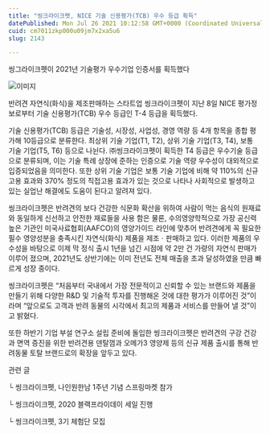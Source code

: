 ```yaml
---
title: "씽크라이크펫, NICE 기술 신용평가(TCB) 우수 등급 획득"
datePublished: Mon Jul 26 2021 10:12:58 GMT+0000 (Coordinated Universal Time)
cuid: cm7011zkp000u09jm7x2xa5u6
slug: 2143

---
```



씽그라이크펫이 2021년 기술평가 우수기업 인증서를 획득했다

![이미지](https://cdn.hashnode.com/res/hashnode/image/upload/v1739250857230/43c8f7a4-8b8e-42c0-9007-24f15021a160.png)

반려견 자연식(화식)을 제조판매하는 스타트업 씽크라이크펫이 지난 8일 NICE 평가정보로부터 기술 신용평가(TCB) 우수 등급인 T-4 등급을 획득했다.

기술 신용평가(TCB) 등급은 기술성, 시장성, 사업성, 경영 역량 등 4개 항목을 종합 평가해 10등급으로 분류한다. 최상위 기술 기업(T1, T2), 상위 기술 기업(T3, T4), 보통 기술 기업(T5, T6) 등으로 나뉜다. ㈜씽크라이크펫이 획득한 T4 등급은 우수기술 등급으로 분류되며, 이는 기술 특례 상장에 준하는 인증으로 기술 역량 우수성이 대외적으로 입증되었음을 의미한다. 또한 상위 기술 기업은 보통 기술 기업에 비해 약 110%의 신규고용 효과와 370% 정도의 직접고용 효과가 있는 것으로 나타나 사회적으로 발생하고 있는 실업난 해결에도 도움이 된다고 알려져 있다.

씽크라이크펫은 반려견의 보다 건강한 식문화 확산을 위하여 사람이 먹는 음식의 원재료와 동일하게 신선하고 안전한 재료들을 사용 함은 물론, 수의영양학적으로 가장 공신력 높은 기관인 미국사료협회(AAFCO)의 영양가이드 라인에 맞추어 반려견에게 꼭 필요한 필수 영양성분을 충족시킨 자연식(화식) 제품을 제조ㆍ판매하고 있다. 이러한 제품의 우수성을 바탕으로 이제 막 정식 출시 1년을 넘긴 시점에 약 2만 건 가량의 자연식 판매가 이루어 졌으며, 2021년도 상반기에는 이미 전년도 전체 매출을 초과 달성하였을 만큼 빠르게 성장 중이다.

씽크라이크펫은 “처음부터 국내에서 가장 전문적이고 신뢰할 수 있는 브랜드와 제품을 만들기 위해 다양한 R&D 및 기술적 투자를 진행해온 것에 대한 평가가 이루어진 것”이라며 “앞으로도 고객과 반려 동물의 시각에서 최고의 제품과 서비스를 만들어 낼 것”이고 밝혔다.

또한 하반기 기업 부설 연구소 설립 준비에 돌입한 씽크라이크펫은 반려견의 구강 건강과 면역 증진을 위한 반려견용 덴탈껌과 오메가3 영양제 등의 신규 제품 출시를 통해 반려동물 토탈 브랜드로의 확장을 앞두고 있다.

관련 글

└ 씽크라이크펫, 나인원한남 1주년 기념 스프링마켓 참가

└ 씽크라이크펫, 2020 블랙프라이데이 세일 진행

└ 씽크라이크펫, 3기 체험단 모집